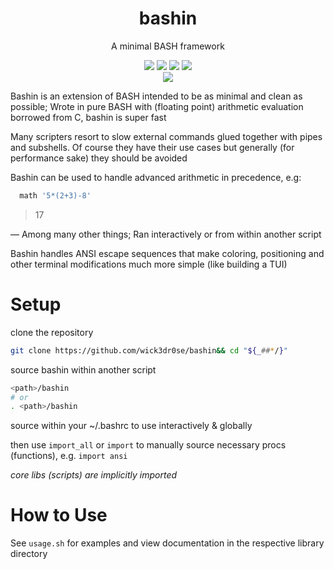 <div align="center">
<h1>bashin</h1>
<p>A minimal BASH framework</p>

<img src="https://img.shields.io/badge/Shell_Script-121011?style=for-the-badge&logo=gnu-bash&logoColor=white"></img>
<img src="https://img.shields.io/badge/Made%20with-Bash-1f425f.svg"></img>
<img src=https://img.shields.io/badge/Maintained%3F-yes-green.svg></img>
<img src="https://badge-size.herokuapp.com/wick3dr0se/bashin/master/bashin.sh"></img>  
<a href="https://discord.gg/W4mQqNnfSq">
<img src="https://discordapp.com/api/guilds/913584348937207839/widget.png?style=shield"/></a>
</div>

Bashin is an extension of BASH intended to be as minimal and clean as possible; Wrote in pure BASH with (floating point) arithmetic evaluation borrowed from C, bashin is super fast

Many scripters resort to slow external commands glued together with pipes and subshells. Of course they have their use cases but generally (for performance sake) they should be avoided

Bashin can be used to handle advanced arithmetic in precedence, e.g:

```bash
  math '5*(2+3)-8'
```

> 17

— Among many other things; Ran interactively or from within another script

Bashin handles ANSI escape sequences that make coloring, positioning and other terminal modifications much more simple (like building a TUI)

# Setup

clone the repository
```bash
git clone https://github.com/wick3dr0se/bashin&& cd "${_##*/}"
```

source bashin within another script
```bash
<path>/bashin
# or
. <path>/bashin
```

source within your ~/.bashrc to use interactively & globally

then use `import_all` or `import` to manually source necessary procs (functions), e.g. `import ansi`

*core libs (scripts) are implicitly imported*

# How to Use

See `usage.sh` for examples and view documentation in the respective library directory
